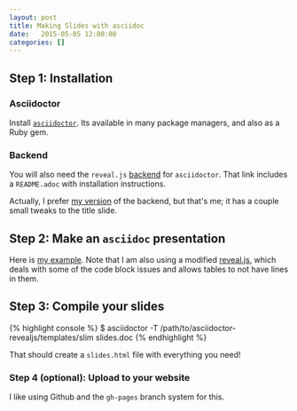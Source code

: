```yaml
---
layout: post
title: Making Slides with asciidoc
date:   2015-05-05 12:00:00
categories: []
---
```


## Step 1: Installation

### Asciidoctor

Install [`asciidoctor`](http://asciidoctor.org/). Its available in many package managers, and also
as a Ruby gem.

### Backend

You will also need the `reveal.js` [backend](https://github.com/asciidoctor/asciidoctor-reveal.js)
for `asciidoctor`. That link includes a `README.adoc` with installation instructions.

Actually, I prefer [my version](https://github.com/wackywendell/asciidoctor-reveal.js) of the
backend, but that's me; it has a couple small tweaks to the title slide.

## Step 2: Make an `asciidoc` presentation

Here is [my
example](https://raw.githubusercontent.com/wackywendell/asciidoctor-reveal.js/gh-pages/slides.adoc).
Note that I am also using a modified [reveal.js](https://github.com/wackywendell/reveal.js), which
deals with some of the code block issues and allows tables to not have lines in them.

## Step 3: Compile your slides

{% highlight console %}
$ asciidoctor -T /path/to/asciidoctor-revealjs/templates/slim slides.doc
{% endhighlight %}

That should create a `slides.html` file with everything you need!

### Step 4 (optional): Upload to your website

I like using Github and the `gh-pages` branch system for this.